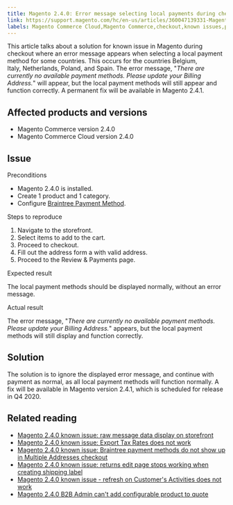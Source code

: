 ```yaml
---
title: Magento 2.4.0: Error message selecting local payments during checkout
link: https://support.magento.com/hc/en-us/articles/360047139331-Magento-2-4-0-Error-message-selecting-local-payments-during-checkout
labels: Magento Commerce Cloud,Magento Commerce,checkout,known issues,payment method,2.4.0,Braintree,billing address
---
```


<p>This article talks about a solution for known issue in Magento during checkout where an error message appears when selecting a local payment method for some countries. This occurs for the countries Belgium, Italy, Netherlands, Poland, and Spain. The error message, "<em>There are currently no available payment methods. Please update your Billing Address.</em>" will appear, but the local payment methods will still appear and function correctly. A permanent fix will be available in Magento 2.4.1.</p>
<h2>Affected products and versions</h2>
<ul>
<li>Magento Commerce version 2.4.0</li>
<li>Magento Commerce Cloud version 2.4.0</li>
</ul>
<h2>Issue</h2>
<p>Preconditions</p>
<ul>
<li>Magento 2.4.0 is installed.</li>
<li>Create 1 product and 1 category.</li>
<li>Configure <a href="https://devdocs.magento.com/guides/v2.4/graphql/payment-methods/braintree.html">Braintree Payment Method</a>.</li>
</ul>
<p>Steps to reproduce</p>
<ol>
<li>Navigate to the storefront.</li>
<li>Select items to add to the cart. </li>
<li>Proceed to checkout.</li>
<li>Fill out the address form a with valid address.</li>
<li>Proceed to the Review &amp; Payments page. </li>
</ol>
<p>Expected result</p>
<p>The local payment methods should be displayed normally, without an error message.</p>
<p>Actual result </p>
<p>The error message, "<em>There are currently no available payment methods. Please update your Billing Address.</em>" appears, but the local payment methods will still display and function correctly.</p>
<h2>Solution</h2>
<p>The solution is to ignore the displayed error message, and continue with payment as normal, as all local payment methods will function normally. A fix will be available in Magento version 2.4.1, which is scheduled for release in Q4 2020.</p>
<h2>Related reading</h2>
<ul>
<li><a href="https://support.magento.com/hc/en-us/articles/360045804332">Magento 2.4.0 known issue: raw message data display on storefront</a></li>
<li><a href="https://support.magento.com/hc/en-us/articles/360045850032">Magento 2.4.0 known issue: Export Tax Rates does not work</a></li>
<li><a href="https://support.magento.com/hc/en-us/articles/360046354992">Magento 2.4.0 known issue: Braintree payment methods do not show up in Multiple Addresses checkout</a></li>
<li><a href="https://support.magento.com/hc/en-us/articles/360046441312">Magento 2.4.0 known issue: returns edit page stops working when creating shipping label</a></li>
<li><a href="https://support.magento.com/hc/en-us/articles/360046091332">Magento 2.4.0 known issue - refresh on Customer's Activities does not work</a></li>
<li><a href="https://support.magento.com/hc/en-us/articles/360046801971">Magento 2.4.0 B2B Admin can't add configurable product to quote</a></li>
</ul>